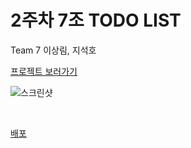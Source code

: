 # 2주차 7조 TODO LIST

Team 7 이상림, 지석호

[프로젝트 보러가기](http://ec2-3-35-23-160.ap-northeast-2.compute.amazonaws.com:3000/)

![스크린샷](https://user-images.githubusercontent.com/56021431/179185251-cbae9e49-4523-4fd9-9846-ddd436dfc16f.png)

<br>

[배포](https://github.com/woowa-techcamp-2022/web-todo-7/wiki/%EB%B0%B0%ED%8F%AC)
